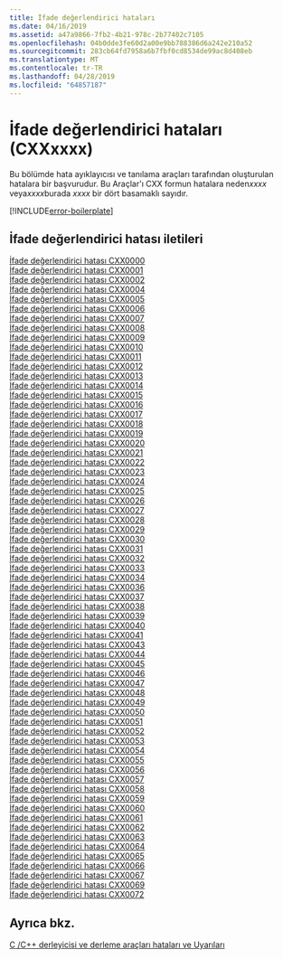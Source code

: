 ```yaml
---
title: İfade değerlendirici hataları
ms.date: 04/16/2019
ms.assetid: a47a9866-7fb2-4b21-978c-2b77402c7105
ms.openlocfilehash: 04b0dde3fe60d2a00e9bb788386d6a242e210a52
ms.sourcegitcommit: 283cb64fd7958a6b7fbf0cd8534de99ac8d408eb
ms.translationtype: MT
ms.contentlocale: tr-TR
ms.lasthandoff: 04/28/2019
ms.locfileid: "64857187"
---
```

# <a name="expression-evaluator-errors-cxxxxxx"></a>İfade değerlendirici hataları (CXXxxxx)

Bu bölümde hata ayıklayıcısı ve tanılama araçları tarafından oluşturulan hatalara bir başvurudur. Bu Araçlar'ı CXX formun hatalara neden*xxxx* veya*xxxx*burada *xxxx* bir dört basamaklı sayıdır.

[!INCLUDE[error-boilerplate](../../error-messages/includes/error-boilerplate.md)]

## <a name="expression-evaluator-error-messages"></a>İfade değerlendirici hatası iletileri

[İfade değerlendirici hatası CXX0000](expression-evaluator-error-cxx0000.md) \
[İfade değerlendirici hatası CXX0001](expression-evaluator-error-cxx0001.md) \
[İfade değerlendirici hatası CXX0002](expression-evaluator-error-cxx0002.md) \
[İfade değerlendirici hatası CXX0004](expression-evaluator-error-cxx0004.md) \
[İfade değerlendirici hatası CXX0005](expression-evaluator-error-cxx0005.md) \
[İfade değerlendirici hatası CXX0006](expression-evaluator-error-cxx0006.md) \
[İfade değerlendirici hatası CXX0007](expression-evaluator-error-cxx0007.md) \
[İfade değerlendirici hatası CXX0008](expression-evaluator-error-cxx0008.md) \
[İfade değerlendirici hatası CXX0009](expression-evaluator-error-cxx0009.md) \
[İfade değerlendirici hatası CXX0010](expression-evaluator-error-cxx0010.md) \
[İfade değerlendirici hatası CXX0011](expression-evaluator-error-cxx0011.md) \
[İfade değerlendirici hatası CXX0012](expression-evaluator-error-cxx0012.md) \
[İfade değerlendirici hatası CXX0013](expression-evaluator-error-cxx0013.md) \
[İfade değerlendirici hatası CXX0014](expression-evaluator-error-cxx0014.md) \
[İfade değerlendirici hatası CXX0015](expression-evaluator-error-cxx0015.md) \
[İfade değerlendirici hatası CXX0016](expression-evaluator-error-cxx0016.md) \
[İfade değerlendirici hatası CXX0017](expression-evaluator-error-cxx0017.md) \
[İfade değerlendirici hatası CXX0018](expression-evaluator-error-cxx0018.md) \
[İfade değerlendirici hatası CXX0019](expression-evaluator-error-cxx0019.md) \
[İfade değerlendirici hatası CXX0020](expression-evaluator-error-cxx0020.md) \
[İfade değerlendirici hatası CXX0021](expression-evaluator-error-cxx0021.md) \
[İfade değerlendirici hatası CXX0022](expression-evaluator-error-cxx0022.md) \
[İfade değerlendirici hatası CXX0023](expression-evaluator-error-cxx0023.md) \
[İfade değerlendirici hatası CXX0024](expression-evaluator-error-cxx0024.md) \
[İfade değerlendirici hatası CXX0025](expression-evaluator-error-cxx0025.md) \
[İfade değerlendirici hatası CXX0026](expression-evaluator-error-cxx0026.md) \
[İfade değerlendirici hatası CXX0027](expression-evaluator-error-cxx0027.md) \
[İfade değerlendirici hatası CXX0028](expression-evaluator-error-cxx0028.md) \
[İfade değerlendirici hatası CXX0029](expression-evaluator-error-cxx0029.md) \
[İfade değerlendirici hatası CXX0030](expression-evaluator-error-cxx0030.md) \
[İfade değerlendirici hatası CXX0031](expression-evaluator-error-cxx0031.md) \
[İfade değerlendirici hatası CXX0032](expression-evaluator-error-cxx0032.md) \
[İfade değerlendirici hatası CXX0033](expression-evaluator-error-cxx0033.md) \
[İfade değerlendirici hatası CXX0034](expression-evaluator-error-cxx0034.md) \
[İfade değerlendirici hatası CXX0036](expression-evaluator-error-cxx0036.md) \
[İfade değerlendirici hatası CXX0037](expression-evaluator-error-cxx0037.md) \
[İfade değerlendirici hatası CXX0038](expression-evaluator-error-cxx0038.md) \
[İfade değerlendirici hatası CXX0039](expression-evaluator-error-cxx0039.md) \
[İfade değerlendirici hatası CXX0040](expression-evaluator-error-cxx0040.md) \
[İfade değerlendirici hatası CXX0041](expression-evaluator-error-cxx0041.md) \
[İfade değerlendirici hatası CXX0043](expression-evaluator-error-cxx0043.md) \
[İfade değerlendirici hatası CXX0044](expression-evaluator-error-cxx0044.md) \
[İfade değerlendirici hatası CXX0045](expression-evaluator-error-cxx0045.md) \
[İfade değerlendirici hatası CXX0046](expression-evaluator-error-cxx0046.md) \
[İfade değerlendirici hatası CXX0047](expression-evaluator-error-cxx0047.md) \
[İfade değerlendirici hatası CXX0048](expression-evaluator-error-cxx0048.md) \
[İfade değerlendirici hatası CXX0049](expression-evaluator-error-cxx0049.md) \
[İfade değerlendirici hatası CXX0050](expression-evaluator-error-cxx0050.md) \
[İfade değerlendirici hatası CXX0051](expression-evaluator-error-cxx0051.md) \
[İfade değerlendirici hatası CXX0052](expression-evaluator-error-cxx0052.md) \
[İfade değerlendirici hatası CXX0053](expression-evaluator-error-cxx0053.md) \
[İfade değerlendirici hatası CXX0054](expression-evaluator-error-cxx0054.md) \
[İfade değerlendirici hatası CXX0055](expression-evaluator-error-cxx0055.md) \
[İfade değerlendirici hatası CXX0056](expression-evaluator-error-cxx0056.md) \
[İfade değerlendirici hatası CXX0057](expression-evaluator-error-cxx0057.md) \
[İfade değerlendirici hatası CXX0058](expression-evaluator-error-cxx0058.md) \
[İfade değerlendirici hatası CXX0059](expression-evaluator-error-cxx0059.md) \
[İfade değerlendirici hatası CXX0060](expression-evaluator-error-cxx0060.md) \
[İfade değerlendirici hatası CXX0061](expression-evaluator-error-cxx0061.md) \
[İfade değerlendirici hatası CXX0062](expression-evaluator-error-cxx0062.md) \
[İfade değerlendirici hatası CXX0063](expression-evaluator-error-cxx0063.md) \
[İfade değerlendirici hatası CXX0064](expression-evaluator-error-cxx0064.md) \
[İfade değerlendirici hatası CXX0065](expression-evaluator-error-cxx0065.md) \
[İfade değerlendirici hatası CXX0066](expression-evaluator-error-cxx0066.md) \
[İfade değerlendirici hatası CXX0067](expression-evaluator-error-cxx0067.md) \
[İfade değerlendirici hatası CXX0069](expression-evaluator-error-cxx0069.md) \
[İfade değerlendirici hatası CXX0072](expression-evaluator-error-cxx0072.md)

## <a name="see-also"></a>Ayrıca bkz.

[C /C++ derleyicisi ve derleme araçları hataları ve Uyarıları](../compiler-errors-1/c-cpp-build-errors.md)
